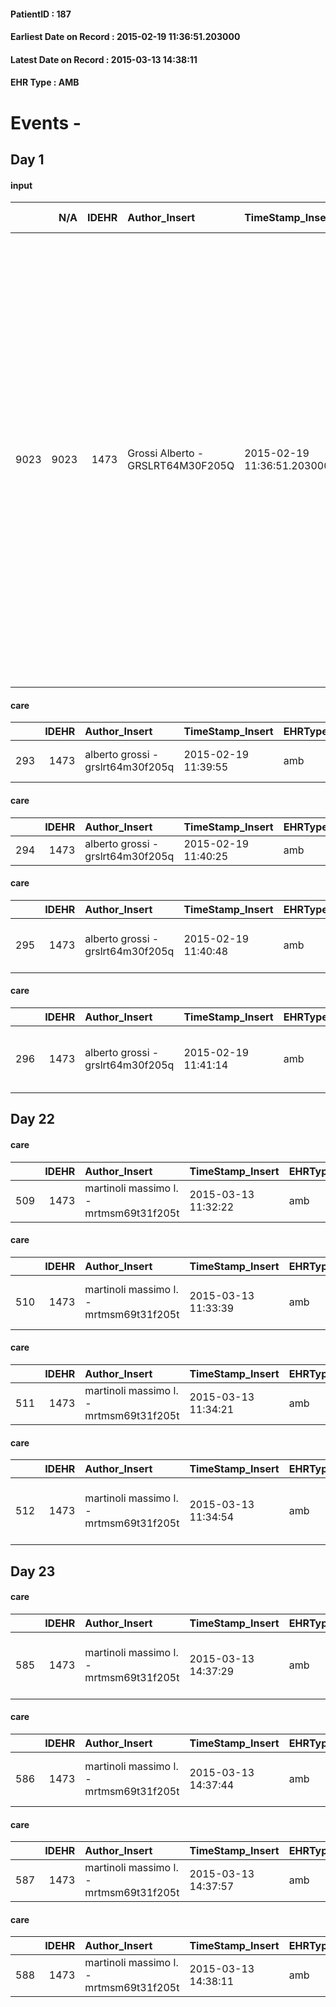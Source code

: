 
#### PatientID : 187
#### Earliest Date on Record : 2015-02-19 11:36:51.203000
#### Latest Date on Record : 2015-03-13 14:38:11
#### EHR Type : AMB

# Events - 

## Day 1

#### input
|      |    N/A |   IDEHR | Author_Insert                     | TimeStamp_Insert           | EHRType   |   PatientID |   IDDigitalSignDocument | persone_vicine   |   Unnamed: 0_x.1 |   IDANAMNESI_SOCIALE | Patient   | FamigliaAltro   | Paziente_T   | FamigliaAltro_T   |   Non_Rilevabile_x.1 | Note_Non_Rilevabile_x.1   | chk_contr_sintomi   | chk_competenza                                 | opt_paziente_a   | opt_famiglia_a      | opt_adeguatezza   | opt_paziente_solo   | ds_note_con                                                                                                                                                                 | opt_presente_assente   | Presenza_minori   | Caregiver_principale   | opt_necessario   | opt_presente   | opt_risorse_ec   | ds_note_prio                                                                                                                                                                                                                                                                                                                                                                                                                                                                                                                                                                                                       | Needs                   | Domestic partnership   | opt_disponibilita_f   | opt_disponibilit_paz   |
|-----:|-------:|--------:|:----------------------------------|:---------------------------|:----------|------------:|------------------------:|:-----------------|-----------------:|---------------------:|:----------|:----------------|:-------------|:------------------|---------------------:|:--------------------------|:--------------------|:-----------------------------------------------|:-----------------|:--------------------|:------------------|:--------------------|:----------------------------------------------------------------------------------------------------------------------------------------------------------------------------|:-----------------------|:------------------|:-----------------------|:-----------------|:---------------|:-----------------|:-------------------------------------------------------------------------------------------------------------------------------------------------------------------------------------------------------------------------------------------------------------------------------------------------------------------------------------------------------------------------------------------------------------------------------------------------------------------------------------------------------------------------------------------------------------------------------------------------------------------|:------------------------|:-----------------------|:----------------------|:-----------------------|
| 9023 |   9023 |    1473 | Grossi Alberto - GRSLRT64M30F205Q | 2015-02-19 11:36:51.203000 | AMB       |         187 |                   20959 | N/A              |              302 |                  185 | Si#1      | Si#1            | Si#1         | Si#1              |                    0 | NR                        | controllo sintomi#0 | competenza/capacit√† assistenziale caregiver#0 | Indefinite#2     | Sovradimensionate#0 | Da valutare#2     | No#0                | Vive con la figlia Laura che lavora, la custode e alcuni vicini collaborano all'assistenza. Disponibile ad inserire una badante nel momento in cui ricomincer√† a lavorare. | Presente#1             | No#0              | daughter Laura         | Si#1             | No#0           | Adeguate#1       | La figlia Laura pur comprendendo lo stato di avanzamento della malattia focalizza la sua attenzione sul progressivo scadimento della performance della madre ipotizzando che un supporto fkt possa invertire l'attuale peggioramento. Fatica molto a prendere in considerazione che lo scadimento sia dovuto al progredire della malattia e che visto che il dr. Zecca l'ha indirizzata a noi √® probabile che gli obiettivi debbano concentrarsi su un percorso di accompagnamento. Si organizza pertanto una valutazione medica cos√¨ da verificare condizioni della malata e grado di orientamento della figlia | Clinici#0;Psicologici#2 | Figli#2                | Si#1                  | Si#1                   |

#### care
|     |   IDEHR | Author_Insert                     | TimeStamp_Insert    | EHRType   |   PatientID |   IDGESTIONE_AUSILI |   ds_ncons |   opt_annulla_consegna | dt_Ric_consegna     | dt_ric_cons_forn    | opt_ausilio           |
|----:|--------:|:----------------------------------|:--------------------|:----------|------------:|--------------------:|-----------:|-----------------------:|:--------------------|:--------------------|:----------------------|
| 293 |    1473 | alberto grossi - grslrt64m30f205q | 2015-02-19 11:39:55 | amb       |         187 |                 135 |      24348 |                      0 | 2015-01-08 00:00:00 | 2015-01-08 00:00:00 | tilting carriages # 6 |

#### care
|     |   IDEHR | Author_Insert                     | TimeStamp_Insert    | EHRType   |   PatientID |   IDGESTIONE_AUSILI |   ds_ncons |   opt_annulla_consegna | dt_Ric_consegna     | dt_ric_cons_forn    | opt_ausilio   |
|----:|--------:|:----------------------------------|:--------------------|:----------|------------:|--------------------:|-----------:|-----------------------:|:--------------------|:--------------------|:--------------|
| 294 |    1473 | alberto grossi - grslrt64m30f205q | 2015-02-19 11:40:25 | amb       |         187 |                 136 |      24348 |                      0 | 2015-01-08 00:00:00 | 2015-01-08 00:00:00 | lift # 23     |

#### care
|     |   IDEHR | Author_Insert                     | TimeStamp_Insert    | EHRType   |   PatientID |   IDGESTIONE_AUSILI |   ds_ncons |   opt_annulla_consegna | dt_Ric_consegna     | dt_ric_cons_forn    | opt_ausilio                    |
|----:|--------:|:----------------------------------|:--------------------|:----------|------------:|--------------------:|-----------:|-----------------------:|:--------------------|:--------------------|:-------------------------------|
| 295 |    1473 | alberto grossi - grslrt64m30f205q | 2015-02-19 11:40:48 | amb       |         187 |                 137 |      24348 |                      0 | 2015-01-08 00:00:00 | 2015-01-08 00:00:00 | decubitus cushion silicone # 9 |

#### care
|     |   IDEHR | Author_Insert                     | TimeStamp_Insert    | EHRType   |   PatientID |   IDGESTIONE_AUSILI |   ds_ncons |   opt_annulla_consegna | dt_Ric_consegna     | dt_ric_cons_forn    | opt_ausilio                             |
|----:|--------:|:----------------------------------|:--------------------|:----------|------------:|--------------------:|-----------:|-----------------------:|:--------------------|:--------------------|:----------------------------------------|
| 296 |    1473 | alberto grossi - grslrt64m30f205q | 2015-02-19 11:41:14 | amb       |         187 |                 138 |      24348 |                      0 | 2015-01-08 00:00:00 | 2015-01-08 00:00:00 | antid air mattress with compressor # 16 |


## Day 22

#### care
|     |   IDEHR | Author_Insert                           | TimeStamp_Insert    | EHRType   |   PatientID |   IDGESTIONE_AUSILI |   ds_ncons |   ds_nritiro | dt_ritiro           |   opt_annulla_consegna | dt_Ric_consegna     | dt_ric_cons_forn    | dt_ric_ritiro_forn   | opt_ausilio           |
|----:|--------:|:----------------------------------------|:--------------------|:----------|------------:|--------------------:|-----------:|-------------:|:--------------------|-----------------------:|:--------------------|:--------------------|:---------------------|:----------------------|
| 509 |    1473 | martinoli massimo l. - mrtmsm69t31f205t | 2015-03-13 11:32:22 | amb       |         187 |                 351 |      24348 |        24731 | 2015-02-28 00:00:00 |                      0 | 2015-01-08 00:00:00 | 2015-01-08 00:00:00 | 2015-02-27 00:00:00  | tilting carriages # 6 |

#### care
|     |   IDEHR | Author_Insert                           | TimeStamp_Insert    | EHRType   |   PatientID |   IDGESTIONE_AUSILI |   ds_ncons |   ds_nritiro | dt_ritiro           |   opt_annulla_consegna | dt_Ric_consegna     | dt_ric_cons_forn    | dt_ric_ritiro_forn   | opt_ausilio                    |
|----:|--------:|:----------------------------------------|:--------------------|:----------|------------:|--------------------:|-----------:|-------------:|:--------------------|-----------------------:|:--------------------|:--------------------|:---------------------|:-------------------------------|
| 510 |    1473 | martinoli massimo l. - mrtmsm69t31f205t | 2015-03-13 11:33:39 | amb       |         187 |                 352 |      24348 |        24731 | 2015-02-28 00:00:00 |                      0 | 2015-01-08 00:00:00 | 2015-01-08 00:00:00 | 2015-02-27 00:00:00  | decubitus cushion silicone # 9 |

#### care
|     |   IDEHR | Author_Insert                           | TimeStamp_Insert    | EHRType   |   PatientID |   IDGESTIONE_AUSILI |   ds_ncons |   ds_nritiro | dt_ritiro           |   opt_annulla_consegna | dt_Ric_consegna     | dt_ric_cons_forn    | dt_ric_ritiro_forn   | opt_ausilio   |
|----:|--------:|:----------------------------------------|:--------------------|:----------|------------:|--------------------:|-----------:|-------------:|:--------------------|-----------------------:|:--------------------|:--------------------|:---------------------|:--------------|
| 511 |    1473 | martinoli massimo l. - mrtmsm69t31f205t | 2015-03-13 11:34:21 | amb       |         187 |                 353 |      24348 |        24731 | 2015-02-28 00:00:00 |                      0 | 2015-01-08 00:00:00 | 2015-01-08 00:00:00 | 2015-02-27 00:00:00  | lift # 23     |

#### care
|     |   IDEHR | Author_Insert                           | TimeStamp_Insert    | EHRType   |   PatientID |   IDGESTIONE_AUSILI |   ds_ncons |   ds_nritiro | dt_ritiro           |   opt_annulla_consegna | dt_Ric_consegna     | dt_ric_cons_forn    | dt_ric_ritiro_forn   | opt_ausilio                             |
|----:|--------:|:----------------------------------------|:--------------------|:----------|------------:|--------------------:|-----------:|-------------:|:--------------------|-----------------------:|:--------------------|:--------------------|:---------------------|:----------------------------------------|
| 512 |    1473 | martinoli massimo l. - mrtmsm69t31f205t | 2015-03-13 11:34:54 | amb       |         187 |                 354 |      24348 |        24731 | 2015-02-28 00:00:00 |                      0 | 2015-01-08 00:00:00 | 2015-01-08 00:00:00 | 2015-02-27 00:00:00  | antid air mattress with compressor # 16 |


## Day 23

#### care
|     |   IDEHR | Author_Insert                           | TimeStamp_Insert    | EHRType   |   PatientID |   IDGESTIONE_AUSILI |   ds_ncons |   ds_nritiro | dt_ritiro           |   opt_annulla_consegna | dt_Ric_consegna     | dt_ric_cons_forn    | dt_ric_ritiro       | dt_ric_ritiro_forn   | opt_ausilio                             |
|----:|--------:|:----------------------------------------|:--------------------|:----------|------------:|--------------------:|-----------:|-------------:|:--------------------|-----------------------:|:--------------------|:--------------------|:--------------------|:---------------------|:----------------------------------------|
| 585 |    1473 | martinoli massimo l. - mrtmsm69t31f205t | 2015-03-13 14:37:29 | amb       |         187 |                 428 |      24348 |        24731 | 2015-02-28 00:00:00 |                      0 | 2015-01-08 00:00:00 | 2015-01-08 00:00:00 | 2015-02-27 00:00:00 | 2015-02-27 00:00:00  | antid air mattress with compressor # 16 |

#### care
|     |   IDEHR | Author_Insert                           | TimeStamp_Insert    | EHRType   |   PatientID |   IDGESTIONE_AUSILI |   ds_ncons |   ds_nritiro | dt_ritiro           |   opt_annulla_consegna | dt_Ric_consegna     | dt_ric_cons_forn    | dt_ric_ritiro       | dt_ric_ritiro_forn   | opt_ausilio                    |
|----:|--------:|:----------------------------------------|:--------------------|:----------|------------:|--------------------:|-----------:|-------------:|:--------------------|-----------------------:|:--------------------|:--------------------|:--------------------|:---------------------|:-------------------------------|
| 586 |    1473 | martinoli massimo l. - mrtmsm69t31f205t | 2015-03-13 14:37:44 | amb       |         187 |                 429 |      24348 |        24731 | 2015-02-28 00:00:00 |                      0 | 2015-01-08 00:00:00 | 2015-01-08 00:00:00 | 2015-02-27 00:00:00 | 2015-02-27 00:00:00  | decubitus cushion silicone # 9 |

#### care
|     |   IDEHR | Author_Insert                           | TimeStamp_Insert    | EHRType   |   PatientID |   IDGESTIONE_AUSILI |   ds_ncons |   ds_nritiro | dt_ritiro           |   opt_annulla_consegna | dt_Ric_consegna     | dt_ric_cons_forn    | dt_ric_ritiro       | dt_ric_ritiro_forn   | opt_ausilio   |
|----:|--------:|:----------------------------------------|:--------------------|:----------|------------:|--------------------:|-----------:|-------------:|:--------------------|-----------------------:|:--------------------|:--------------------|:--------------------|:---------------------|:--------------|
| 587 |    1473 | martinoli massimo l. - mrtmsm69t31f205t | 2015-03-13 14:37:57 | amb       |         187 |                 430 |      24348 |        24731 | 2015-02-28 00:00:00 |                      0 | 2015-01-08 00:00:00 | 2015-01-08 00:00:00 | 2015-02-27 00:00:00 | 2015-02-27 00:00:00  | lift # 23     |

#### care
|     |   IDEHR | Author_Insert                           | TimeStamp_Insert    | EHRType   |   PatientID |   IDGESTIONE_AUSILI |   ds_ncons |   ds_nritiro | dt_ritiro           |   opt_annulla_consegna | dt_Ric_consegna     | dt_ric_cons_forn    | dt_ric_ritiro       | dt_ric_ritiro_forn   | opt_ausilio           |
|----:|--------:|:----------------------------------------|:--------------------|:----------|------------:|--------------------:|-----------:|-------------:|:--------------------|-----------------------:|:--------------------|:--------------------|:--------------------|:---------------------|:----------------------|
| 588 |    1473 | martinoli massimo l. - mrtmsm69t31f205t | 2015-03-13 14:38:11 | amb       |         187 |                 431 |      24348 |        24731 | 2015-02-28 00:00:00 |                      0 | 2015-01-08 00:00:00 | 2015-01-08 00:00:00 | 2015-02-27 00:00:00 | 2015-02-27 00:00:00  | tilting carriages # 6 |


